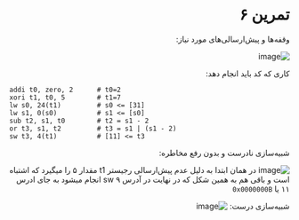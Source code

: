 <div dir="rtl">


# تمرین ۶
وقفه‌ها و پیش‌ارسالی‌های مورد نیاز:
  
  ![image](https://github.com/Amirhosseinbayat/ComputerArchitecture-Course/assets/77579794/acd5cc5c-ee72-4415-bc46-532892867764)

 

  کاری که کد باید انجام دهد:

  
</div>

<div dir="ltr">
  
~~~
addi t0, zero, 2      # t0=2
xori t1, t0, 5        # t1=7
lw s0, 24(t1)         # s0 <= [31] 
lw s1, 0(s0)          # s1 <= [s0] 
sub t2, s1, t0        # t2 = s1 - 2
or t3, s1, t2         # t3 = s1 | (s1 - 2)
sw t3, 4(t1)          # [11] <= t3
~~~

</div>
                                 
                                 
<div dir="rtl">
  
  شبیه‌سازی نادرست و بدون رفع مخاطره:
  
 ![image](https://github.com/Amirhosseinbayat/ComputerArchitecture-Course/assets/77579794/54c51fd2-0437-403c-a86d-50a9ae0bfaf8)
  در همان ابتدا به دلیل عدم پیش‌ارسالی رجیستر t1 مقدار ۵ را میگیرد که اشتباه است و باقی هم به همین شکل  که در نهایت در آدرس ۹ sw انجام میشود به جای ادرس ۱۱ یا `0x0000000B`

  
  شبیه‌سازی درست:
 ![image](https://github.com/Amirhosseinbayat/ComputerArchitecture-Course/assets/77579794/ab96b929-9ee1-426a-9c23-5d9871d01e39)

  
  
</div>
